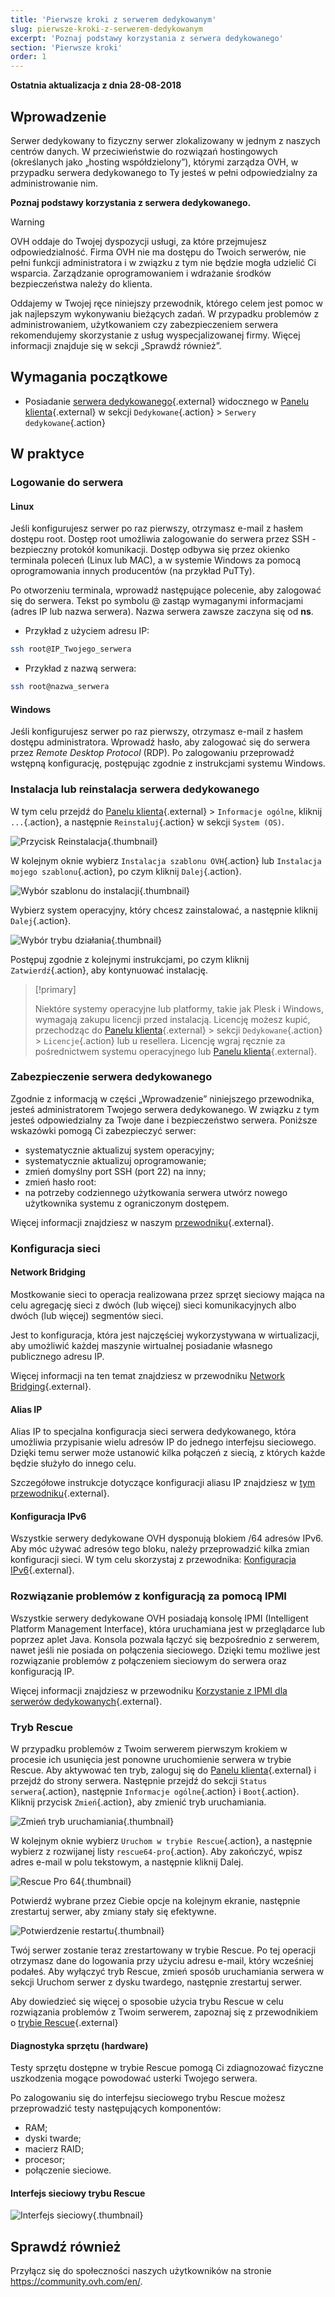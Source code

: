 ```yaml
---
title: 'Pierwsze kroki z serwerem dedykowanym'
slug: pierwsze-kroki-z-serwerem-dedykowanym
excerpt: 'Poznaj podstawy korzystania z serwera dedykowanego'
section: 'Pierwsze kroki'
order: 1
---
```


**Ostatnia aktualizacja z dnia 28-08-2018**

## Wprowadzenie

Serwer dedykowany to fizyczny serwer zlokalizowany w jednym z naszych centrów danych. W przeciwieństwie do rozwiązań hostingowych (określanych jako „hosting współdzielony”), którymi zarządza OVH, w przypadku serwera dedykowanego to Ty jesteś w pełni odpowiedzialny za administrowanie nim.

**Poznaj podstawy korzystania z serwera dedykowanego.**

> [!warning]
>
> OVH oddaje do Twojej dyspozycji usługi, za które przejmujesz odpowiedzialność. Firma OVH nie ma dostępu do Twoich serwerów, nie pełni funkcji administratora i w związku z tym nie będzie mogła udzielić Ci wsparcia. Zarządzanie oprogramowaniem i wdrażanie środków bezpieczeństwa należy do klienta.
> 
> Oddajemy w Twojej ręce niniejszy przewodnik, którego celem jest pomoc w jak najlepszym wykonywaniu bieżących zadań. W przypadku problemów z administrowaniem, użytkowaniem czy zabezpieczeniem serwera rekomendujemy skorzystanie z usług wyspecjalizowanej firmy. Więcej informacji znajduje się w sekcji „Sprawdź również”.
>


## Wymagania początkowe

* Posiadanie [serwera dedykowanego](https://www.ovh.pl/serwery_dedykowane/){.external} widocznego w [Panelu klienta](https://www.ovh.com/auth/?action=gotomanager){.external} w sekcji `Dedykowane`{.action} > `Serwery dedykowane`{.action}


## W praktyce

### Logowanie do serwera

#### Linux

Jeśli konfigurujesz serwer po raz pierwszy, otrzymasz e-mail z hasłem dostępu root. Dostęp root umożliwia zalogowanie do serwera przez SSH - bezpieczny protokół komunikacji. Dostęp odbywa się przez okienko terminala poleceń (Linux lub MAC), a w systemie Windows za pomocą oprogramowania innych producentów (na przykład PuTTy).

Po otworzeniu terminala, wprowadź następujące polecenie, aby zalogować się do serwera. Tekst po symbolu @ zastąp wymaganymi informacjami (adres IP lub nazwa serwera). Nazwa serwera zawsze zaczyna się od **ns**.

- Przykład z użyciem adresu IP:

```sh
ssh root@IP_Twojego_serwera
```

- Przykład z nazwą serwera:

```sh
ssh root@nazwa_serwera
```

#### Windows

Jeśli konfigurujesz serwer po raz pierwszy, otrzymasz e-mail z hasłem dostępu administratora. Wprowadź hasło, aby zalogować się do serwera przez *Remote Desktop Protocol* (RDP). Po zalogowaniu przeprowadź wstępną konfigurację, postępując zgodnie z instrukcjami systemu Windows.

### Instalacja lub reinstalacja serwera dedykowanego

W tym celu przejdź do [Panelu klienta](https://www.ovh.com/auth/?action=gotomanager){.external} > `Informacje ogólne`, kliknij `...`{.action}, a następnie `Reinstaluj`{.action} w sekcji `System (OS)`.

![Przycisk Reinstalacja](images/reinstalling-your-server-01.png){.thumbnail}

W kolejnym oknie wybierz `Instalacja szablonu OVH`{.action} lub `Instalacja mojego szablonu`{.action}, po czym kliknij `Dalej`{.action}.

![Wybór szablonu do instalacji](images/reinstalling-your-server-02.png){.thumbnail}

Wybierz system operacyjny, który chcesz zainstalować, a następnie kliknij `Dalej`{.action}.

![Wybór trybu działania](images/reinstalling-your-server-03.png){.thumbnail}

Postępuj zgodnie z kolejnymi instrukcjami, po czym kliknij `Zatwierdź`{.action}, aby kontynuować instalację.


> [!primary]
>
> Niektóre systemy operacyjne lub platformy, takie jak Plesk i Windows, wymagają zakupu licencji przed instalacją. Licencję możesz kupić, przechodząc do [Panelu klienta](https://www.ovh.com/auth/?action=gotomanager){.external} > sekcji `Dedykowane`{.action} > `Licencje`{.action} lub u resellera. Licencję wgraj ręcznie za pośrednictwem systemu operacyjnego lub [Panelu klienta](https://www.ovh.com/auth/?action=gotomanager){.external}. 
> 


### Zabezpieczenie serwera dedykowanego

Zgodnie z informacją w części „Wprowadzenie” niniejszego przewodnika, jesteś administratorem Twojego serwera dedykowanego. W związku z tym jesteś odpowiedzialny za Twoje dane i bezpieczeństwo serwera. Poniższe wskazówki pomogą Ci zabezpieczyć serwer:

* systematycznie aktualizuj system operacyjny;
* systematycznie aktualizuj oprogramowanie;
* zmień domyślny port SSH (port 22) na inny;
* zmień hasło root:
* na potrzeby codziennego użytkowania serwera utwórz nowego użytkownika systemu z ograniczonym dostępem.

Więcej informacji znajdziesz w naszym [przewodniku](https://docs.ovh.com/pl/dedicated/porady-zabezpieczanie-serwera-dedykowanego/){.external}.


### Konfiguracja sieci

#### Network Bridging

Mostkowanie sieci to operacja realizowana przez sprzęt sieciowy mająca na celu agregację sieci z dwóch (lub więcej) sieci komunikacyjnych albo dwóch (lub więcej) segmentów sieci.

Jest to konfiguracja, która jest najczęściej wykorzystywana w wirtualizacji, aby umożliwić każdej maszynie wirtualnej posiadanie własnego publicznego adresu IP.

Więcej informacji na ten temat znajdziesz w przewodniku [Network Bridging](https://docs.ovh.com/gb/en/dedicated/network-bridging//){.external}.

#### Alias IP

Alias IP to specjalna konfiguracja sieci serwera dedykowanego, która umożliwia przypisanie wielu adresów IP do jednego interfejsu sieciowego. Dzięki temu serwer może ustanowić kilka połączeń z siecią, z których każde będzie służyło do innego celu. 

Szczegółowe instrukcje dotyczące konfiguracji aliasu IP znajdziesz w [tym przewodniku](https://docs.ovh.com/pl/dedicated/network-ip-alias/){.external}.

#### Konfiguracja IPv6

Wszystkie serwery dedykowane OVH dysponują blokiem /64 adresów IPv6. Aby móc używać adresów tego bloku, należy przeprowadzić kilka zmian konfiguracji sieci. W tym celu skorzystaj z przewodnika: [Konfiguracja IPv6](https://docs.ovh.com/gb/en/dedicated/network-ipv6/){.external}.


### Rozwiązanie problemów z konfiguracją za pomocą IPMI

Wszystkie serwery dedykowane OVH posiadają konsolę IPMI (Intelligent Platform Management Interface), która uruchamiana jest w przeglądarce lub poprzez aplet Java. Konsola pozwala łączyć się bezpośrednio z serwerem, nawet jeśli nie posiada on połączenia sieciowego. Dzięki temu możliwe jest rozwiązanie problemów z połączeniem sieciowym do serwera oraz konfiguracją IP.

Więcej informacji znajdziesz w przewodniku [Korzystanie z IPMI dla serwerów dedykowanych](https://docs.ovh.com/pl/dedicated/uzywanie-ipmi-serwery-dedykowane/){.external}.


### Tryb Rescue

W przypadku problemów z Twoim serwerem pierwszym krokiem w procesie ich usunięcia jest ponowne uruchomienie serwera w trybie Rescue. Aby aktywować ten tryb, zaloguj się do [Panelu klienta](https://www.ovh.com/auth/?action=gotomanager){.external} i przejdź do strony serwera. Następnie przejdź do sekcji `Status serwera`{.action}, następnie `Informacje ogólne`{.action} i `Boot`{.action}. Kliknij przycisk `Zmień`{.action}, aby zmienić tryb uruchamiania.

![Zmień tryb uruchamiania](images/rescue-mode-01.png){.thumbnail}

W kolejnym oknie wybierz `Uruchom w trybie Rescue`{.action}, a następnie wybierz z rozwijanej listy `rescue64-pro`{.action}. Aby zakończyć, wpisz adres e-mail w polu tekstowym, a następnie kliknij Dalej.

![Rescue Pro 64](images/rescue-mode-03.png){.thumbnail}

Potwierdź wybrane przez Ciebie opcje na kolejnym ekranie, następnie zrestartuj serwer, aby zmiany stały się efektywne.

![Potwierdzenie restartu](images/rescue-mode-02.png){.thumbnail}

Twój serwer zostanie teraz zrestartowany w trybie Rescue. Po tej operacji otrzymasz dane do logowania przy użyciu adresu e-mail, który wcześniej podałeś. Aby wyłączyć tryb Rescue, zmień sposób uruchamiania serwera w sekcji Uruchom serwer z dysku twardego, następnie zrestartuj serwer.

Aby dowiedzieć się więcej o sposobie użycia trybu Rescue w celu rozwiązania problemów z Twoim serwerem, zapoznaj się z przewodnikiem o [trybie Rescue](https://docs.ovh.com/pl/dedicated/ovh-rescue/){.external}


#### Diagnostyka sprzętu (hardware)

Testy sprzętu dostępne w trybie Rescue pomogą Ci zdiagnozować fizyczne uszkodzenia mogące powodować usterki Twojego serwera.

Po zalogowaniu się do interfejsu sieciowego trybu Rescue możesz przeprowadzić testy następujących komponentów: 

* RAM;
* dyski twarde;
* macierz RAID;
* procesor;
* połączenie sieciowe.

#### Interfejs sieciowy trybu Rescue

![Interfejs sieciowy](images/rescue-mode-04.png){.thumbnail}

## Sprawdź również

Przyłącz się do społeczności naszych użytkowników na stronie <https://community.ovh.com/en/>.
